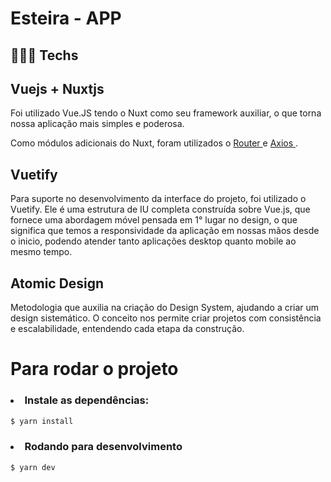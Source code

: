 # Esteira - APP

## 👨🏾‍💻 Techs

## Vuejs + Nuxtjs

Foi utilizado Vue.JS tendo o Nuxt como seu framework auxiliar, o que torna nossa aplicação mais simples e poderosa.

Como módulos adicionais do Nuxt, foram utilizados o <a href="https://github.com/nuxt-community/router-module"> Router </a> e <a href="https://axios.nuxtjs.org/"> Axios </a>.

## Vuetify

Para suporte no desenvolvimento da interface do projeto, foi utilizado o Vuetify. Ele é uma estrutura de IU completa construída sobre Vue.js, que fornece uma abordagem móvel pensada em 1° lugar no design, o que significa que temos a responsividade da aplicação em nossas mãos desde o inicio, podendo atender tanto aplicações desktop quanto mobile ao mesmo tempo.

## Atomic Design

Metodologia que auxilia na criação do Design System, ajudando a criar um design sistemático. O conceito nos permite criar projetos com consistência e escalabilidade, entendendo cada etapa da construção.

# Para rodar o projeto

<h3> <li> Instale as dependências:  </li></h3>

```bash
$ yarn install
```

<h3> <li> Rodando para desenvolvimento  </li></h3>

```bash
$ yarn dev
```
